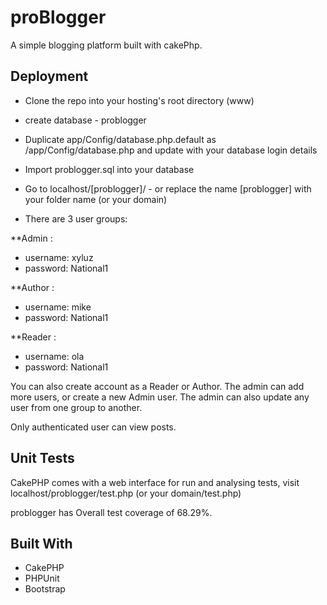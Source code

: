 # proBlogger


A simple blogging platform built with cakePhp. 


## Deployment

- Clone the repo into your hosting's root directory (www)
- create database - problogger
- Duplicate app/Config/database.php.default as /app/Config/database.php and update with your database login details
- Import problogger.sql into your database
- Go to localhost/[problogger]/ - or replace the name [problogger] with your folder name (or your domain)

- There are 3 user groups: 

**Admin : 

- username: xyluz
- password: National1

**Author :

- username: mike
- password: National1

**Reader : 

- username: ola
- password: National1

You can also create account as a Reader or Author. The admin can add more users, or create a new Admin user. The admin can also update any user from one group to another.

Only authenticated user can view posts.

## Unit Tests

CakePHP comes with a web interface for run and analysing tests, visit localhost/problogger/test.php (or your domain/test.php)

problogger has Overall test coverage of 68.29%.


## Built With

- CakePHP
- PHPUnit
- Bootstrap 

